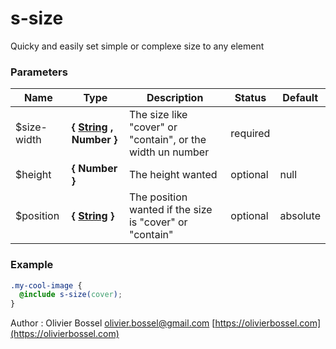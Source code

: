 # s-size

Quicky and easily set simple or complexe size to any element

### Parameters

| Name         | Type                                                                                                           | Description                                                | Status   | Default  |
| ------------ | -------------------------------------------------------------------------------------------------------------- | ---------------------------------------------------------- | -------- | -------- |
| \$size-width | **{ [String](http://www.sass-lang.com/documentation/file.SASS_REFERENCE.html#sass-script-strings) , Number }** | The size like "cover" or "contain", or the width un number | required |
| \$height     | **{ Number }**                                                                                                 | The height wanted                                          | optional | null     |
| \$position   | **{ [String](http://www.sass-lang.com/documentation/file.SASS_REFERENCE.html#sass-script-strings) }**          | The position wanted if the size is "cover" or "contain"    | optional | absolute |

### Example

```scss
.my-cool-image {
  @include s-size(cover);
}
```

Author : Olivier Bossel [olivier.bossel@gmail.com](mailto:olivier.bossel@gmail.com) [https://olivierbossel.com](https://olivierbossel.com)
